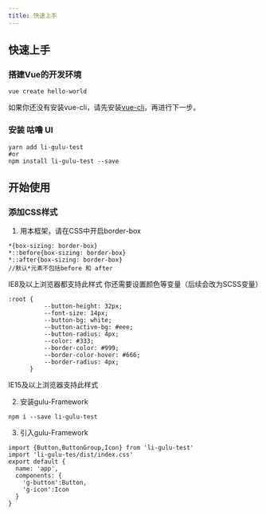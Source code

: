 ```yaml
---
title: 快速上手
---
```


## 快速上手

### 搭建Vue的开发环境

```
vue create hello-world
```
如果你还没有安装vue-cli，请先安装[vue-cli](https://cli.vuejs.org/)，再进行下一步。

### 安装 咕噜 UI

```
yarn add li-gulu-test
#or
npm install li-gulu-test --save
```

## 开始使用

### 添加CSS样式

1. 用本框架，请在CSS中开启border-box
  ```
  *{box-sizing: border-box}
  *::before{box-sizing: border-box}
  *::after{box-sizing: border-box}
  //默认*元素不包括before 和 after
  ```
  IE8及以上浏览器都支持此样式
  你还需要设置颜色等变量（后续会改为SCSS变量）
  ```
  :root {
            --button-height: 32px;
            --font-size: 14px;
            --button-bg: white;
            --button-active-bg: #eee;
            --button-radius: 4px;
            --color: #333;
            --border-color: #999;
            --border-color-hover: #666;
            --border-radius: 4px;
        }
  ```
  IE15及以上浏览器支持此样式

2. 安装gulu-Framework
  ```
  npm i --save li-gulu-test
  ```
3. 引入gulu-Framework
  ```
  import {Button,ButtonGroup,Icon} from 'li-gulu-test'
  import 'li-gulu-tes/dist/index.css'
  export default {
    name: 'app',
    components: {
      'g-button':Button,
      'g-icon':Icon
    }
  }
  ```





